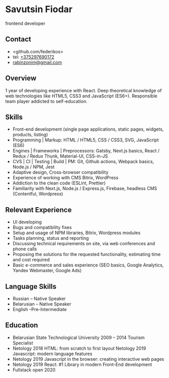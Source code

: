 # Savutsin Fiodar

frontend developer

## Contact

* <github.com/federikos>
* tel: [+375297690172](callto:+375297690172)
* <rabinzonim@gmail.com>

## Overview

1 year of developing experience with React. Deep theoretical knowledge 
of web technologies like HTML5, CSS3 and JavaScript (ES6+). 
Responsible team player addicted to self-education.

## Skills

* Front-end development (single page applications, static pages, widgets, products, listing)
* Programming | Markup: HTML / HTML5, CSS / CSS3, SVG, JavaScript (ES6)
* Engines | Frameworks | Preprocessors: Gatsby, Next.js basics, React / Redux / Redux Thunk, 
Material-UI, CSS-in-JS
* CVS | CI | Testing | Build | PM: Git, Github actions, Webpack basics, Node.js / NPM, Jest
* Adaptive design, Cross-browser compatibility
* Experience of working with CMS Bitrix, WordPress
* Addiction to the clean code (ESLint, Prettier)
* Familiarity with Next.js, Node.js / Express.js, Firebase, headless CMS (Contentful, Wordpress)

## Relevant Experience

* UI developing
* Bugs and compatibility fixes
* Setup and usage of NPM libraries, Bitrix, Wordpress modules
* Tasks planning, status and reporting
* Discussing technical requirements on site, via web conferences and phone calls
* Proposing the solutions for the requested functionality, estimating time and cost required
* Basic e-commerce and sales experience (SEO basics, Google Analytics, Yandex Webmaster, Google 
Ads)

## Language Skills

* Russian – Native Speaker
* Belarusian – Native Speaker
* English –Pre-Intermediate

## Education
* Belarusian State Technological University 2009 – 2014 Tourism Specialist
* Netology 2018 HTML: from scratch to first layout
Netology 2019 Javascript: modern language features
* Netology 2019 Javascript in the browser: creating interactive web pages
* Netology 2019 React: #1 Library in modern Front-End development
* Fullstack open 2020

